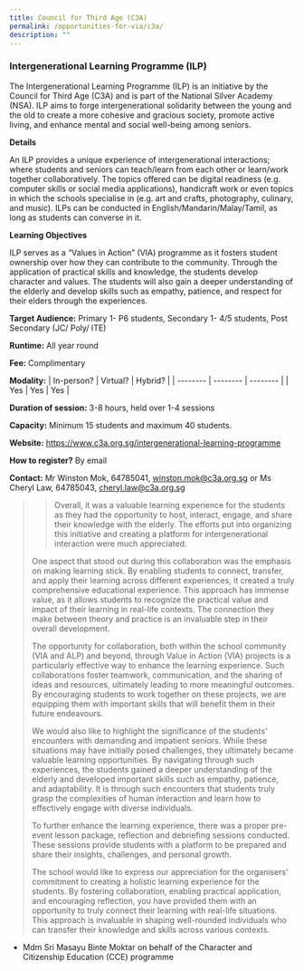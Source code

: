 ```yaml
---
title: Council for Third Age (C3A)
permalink: /opportunities-for-via/c3a/
description: ""
---
```

### Intergenerational Learning Programme (ILP)

The Intergenerational Learning Programme (ILP) is an initiative by the Council for Third Age (C3A) and is part of the National Silver Academy (NSA). ILP aims to forge intergenerational solidarity between the young and the old to create a more cohesive and gracious society, promote active living, and enhance mental and social well-being among seniors.



**Details**

An ILP provides a unique experience of intergenerational interactions; where students and seniors can teach/learn from each other or learn/work together collaboratively. The topics offered can be digital readiness (e.g. computer skills or social media applications), handicraft work or even topics in which the schools specialise in (e.g. art and crafts, photography, culinary, and music). ILPs can be conducted in English/Mandarin/Malay/Tamil, as long as students can converse in it.

**Learning Objectives**

ILP serves as a “Values in Action” (VIA) programme as it fosters student ownership over how they can contribute to the community. Through the application of practical skills and knowledge, the students develop character and values. The students will also gain a deeper understanding of the elderly and develop skills such as empathy, patience, and respect for their elders through the experiences.

**Target Audience:** Primary 1- P6 students, Secondary 1- 4/5 students, Post Secondary (JC/ Poly/ ITE)

**Runtime:** All year round

**Fee:** Complimentary

**Modality:** 
| In-person? | Virtual? | Hybrid? |
| -------- | -------- | -------- |
| Yes     | Yes     | Yes     |

**Duration of session:**  3-8 hours, held over 1-4 sessions

**Capacity:** Minimum 15 students and maximum 40 students.

**Website:**  https://www.c3a.org.sg/intergenerational-learning-programme

**How to register?**  By email

**Contact:**  Mr Winston Mok, 64785041, winston.mok@c3a.org.sg or Ms Cheryl Law, 64785043, cheryl.law@c3a.org.sg



> > Overall, it was a valuable learning experience for the students as they had the opportunity to host, interact, engage, and share their knowledge with the elderly. The efforts put into organizing this initiative and creating a platform for intergenerational interaction were much appreciated.
> 
> One aspect that stood out during this collaboration was the emphasis on making learning stick. By enabling students to connect, transfer, and apply their learning across different experiences, it created a truly comprehensive educational experience. This approach has immense value, as it allows students to recognize the practical value and impact of their learning in real-life contexts. The connection they make between theory and practice is an invaluable step in their overall development.
> 
> The opportunity for collaboration, both within the school community (VIA and ALP) and beyond, through Value in Action (VIA) projects is a particularly effective way to enhance the learning experience. Such collaborations foster teamwork, communication, and the sharing of ideas and resources, ultimately leading to more meaningful outcomes. By encouraging students to work together on these projects, we are equipping them with important skills that will benefit them in their future endeavours.
> 
> We would also like to highlight the significance of the students' encounters with demanding and impatient seniors. While these situations may have initially posed challenges, they ultimately became valuable learning opportunities. By navigating through such experiences, the students gained a deeper understanding of the elderly and developed important skills such as empathy, patience, and adaptability. It is through such encounters that students truly grasp the complexities of human interaction and learn how to effectively engage with diverse individuals.
> 
> To further enhance the learning experience, there was a proper pre-event lesson package, reflection and debriefing sessions conducted. These sessions provide students with a platform to be prepared and share their insights, challenges, and personal growth.
> 
> The school would like to express our appreciation for the organisers' commitment to creating a holistic learning experience for the students. By fostering collaboration, enabling practical application, and encouraging reflection, you have provided them with an opportunity to truly connect their learning with real-life situations. This approach is invaluable in shaping well-rounded individuals who can transfer their knowledge and skills across various contexts.

- Mdm Sri Masayu Binte Moktar on behalf of the Character and Citizenship Education (CCE) programme